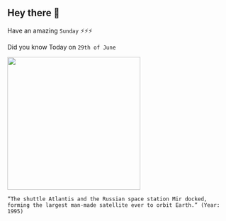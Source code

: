 ## Hey there 👋
Have an amazing `Sunday` ⚡⚡⚡

Did you know Today on `29th of June`
 
 [<img src="https://i.pinimg.com/originals/fa/60/b3/fa60b3c0b18a44584b6905c2a9fdcb5c.jpg" width="300" />](https://www.history.com/this-day-in-history/u-s-space-shuttle-docks-with-russian-space-station#:~:text=On%20June%2029%2C%201995%2C%20the,space%20mission%20in%20American%20history.) 
 ```
“The shuttle Atlantis and the Russian space station Mir docked, forming the largest man-made satellite ever to orbit Earth.” (Year: 1995)
```
